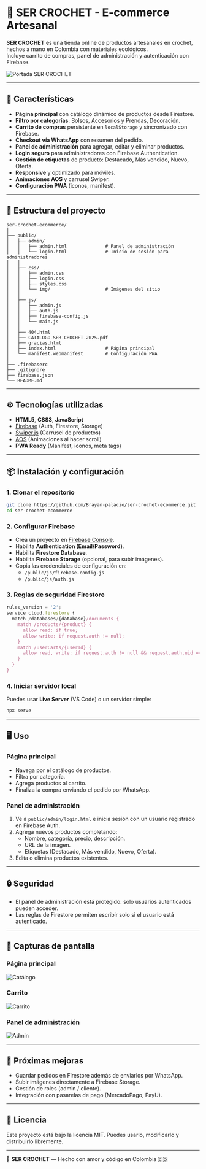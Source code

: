 # 🧶 SER CROCHET - E-commerce Artesanal

**SER CROCHET** es una tienda online de productos artesanales en crochet, hechos a mano en Colombia con materiales ecológicos.  
Incluye carrito de compras, panel de administración y autenticación con Firebase.

![Portada SER CROCHET](public/img/social-share.webp)

---

## 🚀 Características
- **Página principal** con catálogo dinámico de productos desde Firestore.
- **Filtro por categorías**: Bolsos, Accesorios y Prendas, Decoración.
- **Carrito de compras** persistente en `localStorage` y sincronizado con Firebase.
- **Checkout vía WhatsApp** con resumen del pedido.
- **Panel de administración** para agregar, editar y eliminar productos.
- **Login seguro** para administradores con Firebase Authentication.
- **Gestión de etiquetas** de producto: Destacado, Más vendido, Nuevo, Oferta.
- **Responsive** y optimizado para móviles.
- **Animaciones AOS** y carrusel Swiper.
- **Configuración PWA** (iconos, manifest).

---

## 📂 Estructura del proyecto
```
ser-crochet-ecommerce/
│
├── public/
│   ├── admin/
│   │   ├── admin.html              # Panel de administración
│   │   └── login.html              # Inicio de sesión para administradores
│   │
│   ├── css/
│   │   ├── admin.css
│   │   ├── login.css
│   │   ├── styles.css
│   │   └── img/                    # Imágenes del sitio
│   │
│   ├── js/
│   │   ├── admin.js
│   │   ├── auth.js
│   │   ├── firebase-config.js
│   │   └── main.js
│   │
│   ├── 404.html
│   ├── CATALOGO-SER-CROCHET-2025.pdf
│   ├── gracias.html
│   ├── index.html                  # Página principal
│   └── manifest.webmanifest        # Configuración PWA
│
├── .firebaserc
├── .gitignore
├── firebase.json
└── README.md
```

---

## ⚙️ Tecnologías utilizadas
- **HTML5**, **CSS3**, **JavaScript**
- [Firebase](https://firebase.google.com/) (Auth, Firestore, Storage)
- [Swiper.js](https://swiperjs.com/) (Carrusel de productos)
- [AOS](https://michalsnik.github.io/aos/) (Animaciones al hacer scroll)
- **PWA Ready** (Manifest, iconos, meta tags)

---

## 📦 Instalación y configuración

### 1. Clonar el repositorio
```bash
git clone https://github.com/Brayan-palacio/ser-crochet-ecommerce.git
cd ser-crochet-ecommerce
```

### 2. Configurar Firebase
- Crea un proyecto en [Firebase Console](https://console.firebase.google.com/).
- Habilita **Authentication (Email/Password)**.
- Habilita **Firestore Database**.
- Habilita **Firebase Storage** (opcional, para subir imágenes).
- Copia las credenciales de configuración en:
  - `/public/js/firebase-config.js`
  - `/public/js/auth.js`

### 3. Reglas de seguridad Firestore
```javascript
rules_version = '2';
service cloud.firestore {
  match /databases/{database}/documents {
    match /products/{product} {
      allow read: if true;
      allow write: if request.auth != null;
    }
    match /userCarts/{userId} {
      allow read, write: if request.auth != null && request.auth.uid == userId;
    }
  }
}
```

### 4. Iniciar servidor local
Puedes usar **Live Server** (VS Code) o un servidor simple:
```bash
npx serve
```

---

## 🖥️ Uso

### Página principal
- Navega por el catálogo de productos.
- Filtra por categoría.
- Agrega productos al carrito.
- Finaliza la compra enviando el pedido por WhatsApp.

### Panel de administración
1. Ve a `public/admin/login.html` e inicia sesión con un usuario registrado en Firebase Auth.
2. Agrega nuevos productos completando:
   - Nombre, categoría, precio, descripción.
   - URL de la imagen.
   - Etiquetas (Destacado, Más vendido, Nuevo, Oferta).
3. Edita o elimina productos existentes.

---

## 🔒 Seguridad
- El panel de administración está protegido: solo usuarios autenticados pueden acceder.
- Las reglas de Firestore permiten escribir solo si el usuario está autenticado.

---

## 📸 Capturas de pantalla

### Página principal
![Catálogo](public/img/captura-catalogo.webp)

### Carrito
![Carrito](public/img/captura-carrito.webp)

### Panel de administración
![Admin](public/img/captura-admin.webp)

---

## 📌 Próximas mejoras
- Guardar pedidos en Firestore además de enviarlos por WhatsApp.
- Subir imágenes directamente a Firebase Storage.
- Gestión de roles (admin / cliente).
- Integración con pasarelas de pago (MercadoPago, PayU).

---

## 📄 Licencia
Este proyecto está bajo la licencia MIT. Puedes usarlo, modificarlo y distribuirlo libremente.

---

💙 **SER CROCHET** — Hecho con amor y código en Colombia 🇨🇴
